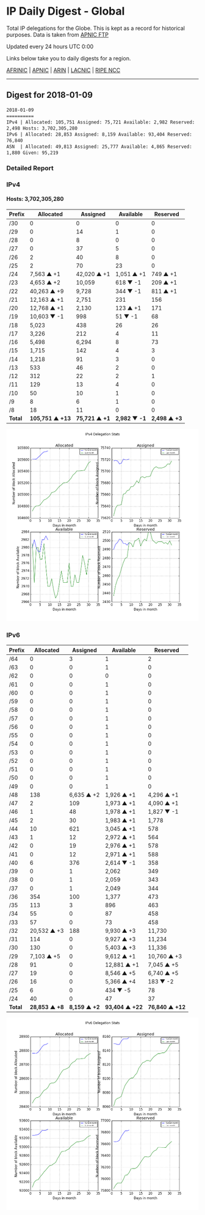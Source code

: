 # IP Daily Digest - Global

Total IP delegations for the Globe. This is kept as a record for historical purposes. Data is taken from [APNIC FTP](https://ftp.apnic.net/)

Updated every 24 hours UTC 0:00

Links below take you to daily digests for a region.

[AFRINIC](./archives/AFRINIC/) | [APNIC](./archives/APNIC/) | [ARIN](./archives/ARIN/) | [LACNIC](./archives/LACNIC/) | [RIPE NCC](./archives/RIPE_NCC/)

---

## Digest for 2018-01-09
```
2018-01-09
==========
IPv4 | Allocated: 105,751 Assigned: 75,721 Available: 2,982 Reserved: 2,498 Hosts: 3,702,305,280
IPv6 | Allocated: 28,853 Assigned: 8,159 Available: 93,404 Reserved: 76,840
ASN  | Allocated: 49,813 Assigned: 25,777 Available: 4,865 Reserved: 1,880 Given: 95,219
```

### Detailed Report

### IPv4

#### Hosts: **3,702,305,280**

| Prefix | Allocated | Assigned | Available | Reserved |
| ----- | ----- | ----- | ----- | ----- |
| /30 | 0 | 0 | 0 | 0 |
| /29 | 0 | 14 | 1 | 0 |
| /28 | 0 | 8 | 0 | 0 |
| /27 | 0 | 37 | 5 | 0 |
| /26 | 2 | 40 | 8 | 0 |
| /25 | 2 | 70 | 23 | 0 |
| /24 | 7,563 ▲ +1 | 42,020 ▲ +1 | 1,051 ▲ +1 | 749 ▲ +1 |
| /23 | 4,653 ▲ +2 | 10,059 | 618 ▼ -1 | 209 ▲ +1 |
| /22 | 40,263 ▲ +9 | 9,728 | 344 ▼ -1 | 811 ▲ +1 |
| /21 | 12,163 ▲ +1 | 2,751 | 231 | 156 |
| /20 | 12,768 ▲ +1 | 2,130 | 123 ▲ +1 | 171 |
| /19 | 10,603 ▼ -1 | 998 | 51 ▼ -1 | 68 |
| /18 | 5,023 | 438 | 26 | 26 |
| /17 | 3,226 | 212 | 4 | 11 |
| /16 | 5,498 | 6,294 | 8 | 73 |
| /15 | 1,715 | 142 | 4 | 3 |
| /14 | 1,218 | 91 | 3 | 0 |
| /13 | 533 | 46 | 2 | 0 |
| /12 | 312 | 22 | 2 | 1 |
| /11 | 129 | 13 | 4 | 0 |
| /10 | 50 | 10 | 1 | 0 |
| /9 | 8 | 6 | 1 | 0 |
| /8 | 18 | 11 | 0 | 0 |
| **Total** | **105,751 ▲ +13** | **75,721 ▲ +1** | **2,982 ▼ -1** | **2,498 ▲ +3** |

![ipv4-stats](ipv4-figure.png)

### IPv6

| Prefix | Allocated | Assigned | Available | Reserved |
| ----- | ----- | ----- | ----- | ----- |
| /64 | 0 | 3 | 1 | 2 |
| /63 | 0 | 0 | 1 | 0 |
| /62 | 0 | 0 | 0 | 0 |
| /61 | 0 | 0 | 1 | 0 |
| /60 | 0 | 0 | 1 | 0 |
| /59 | 0 | 0 | 1 | 0 |
| /58 | 0 | 0 | 1 | 0 |
| /57 | 0 | 0 | 1 | 0 |
| /56 | 0 | 0 | 1 | 0 |
| /55 | 0 | 0 | 1 | 0 |
| /54 | 0 | 0 | 1 | 0 |
| /53 | 0 | 0 | 1 | 0 |
| /52 | 0 | 0 | 1 | 0 |
| /51 | 0 | 0 | 1 | 0 |
| /50 | 0 | 0 | 1 | 0 |
| /49 | 0 | 0 | 1 | 0 |
| /48 | 138 | 6,635 ▲ +2 | 1,926 ▲ +1 | 4,296 ▲ +1 |
| /47 | 2 | 109 | 1,973 ▲ +1 | 4,090 ▲ +1 |
| /46 | 1 | 48 | 1,978 ▲ +1 | 1,827 ▼ -1 |
| /45 | 2 | 30 | 1,983 ▲ +1 | 1,778 |
| /44 | 10 | 621 | 3,045 ▲ +1 | 578 |
| /43 | 1 | 12 | 2,972 ▲ +1 | 564 |
| /42 | 0 | 19 | 2,976 ▲ +1 | 578 |
| /41 | 0 | 12 | 2,971 ▲ +1 | 588 |
| /40 | 6 | 376 | 2,614 ▼ -1 | 358 |
| /39 | 0 | 1 | 2,062 | 349 |
| /38 | 0 | 1 | 2,059 | 343 |
| /37 | 0 | 1 | 2,049 | 344 |
| /36 | 354 | 100 | 1,377 | 473 |
| /35 | 113 | 3 | 896 | 463 |
| /34 | 55 | 0 | 87 | 458 |
| /33 | 57 | 0 | 73 | 458 |
| /32 | 20,532 ▲ +3 | 188 | 9,930 ▲ +3 | 11,730 |
| /31 | 114 | 0 | 9,927 ▲ +3 | 11,234 |
| /30 | 130 | 0 | 5,403 ▲ +3 | 11,336 |
| /29 | 7,103 ▲ +5 | 0 | 9,612 ▲ +1 | 10,760 ▲ +3 |
| /28 | 91 | 0 | 12,881 ▲ +1 | 7,045 ▲ +5 |
| /27 | 19 | 0 | 8,546 ▲ +5 | 6,740 ▲ +5 |
| /26 | 16 | 0 | 5,366 ▲ +4 | 183 ▼ -2 |
| /25 | 6 | 0 | 434 ▼ -5 | 78 |
| /24 | 40 | 0 | 47 | 37 |
| **Total** | **28,853 ▲ +8** | **8,159 ▲ +2** | **93,404 ▲ +22** | **76,840 ▲ +12** |

![ipv6-stats](ipv6-figure.png)